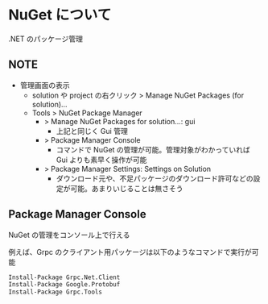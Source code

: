 # NuGet について

.NET のパッケージ管理

## NOTE

- 管理画面の表示
  - solution や project の右クリック \> Manage NuGet Packages (for solution)...
  - Tools \> NuGet Package Manager
    - \> Manage NuGet Packages for solution...: gui
      - 上記と同じく Gui 管理
    - \> Package Manager Console
      - コマンドで NuGet の管理が可能。管理対象がわかっていれば Gui よりも素早く操作が可能
    - \> Package Manager Settings: Settings on Solution
      - ダウンロード元や、不足パッケージのダウンロード許可などの設定が可能。あまりいじることは無さそう

## Package Manager Console

NuGet の管理をコンソール上で行える

例えば、Grpc のクライアント用パッケージは以下のようなコマンドで実行が可能

```bash
Install-Package Grpc.Net.Client
Install-Package Google.Protobuf
Install-Package Grpc.Tools
```
